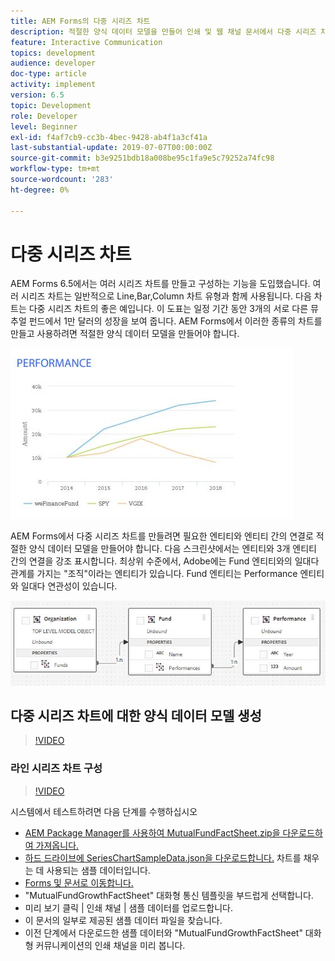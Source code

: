 ```yaml
---
title: AEM Forms의 다중 시리즈 차트
description: 적절한 양식 데이터 모델을 만들어 인쇄 및 웹 채널 문서에서 다중 시리즈 차트를 만듭니다.
feature: Interactive Communication
topics: development
audience: developer
doc-type: article
activity: implement
version: 6.5
topic: Development
role: Developer
level: Beginner
exl-id: f4af7cb9-cc3b-4bec-9428-ab4f1a3cf41a
last-substantial-update: 2019-07-07T00:00:00Z
source-git-commit: b3e9251bdb18a008be95c1fa9e5c79252a74fc98
workflow-type: tm+mt
source-wordcount: '283'
ht-degree: 0%

---
```


# 다중 시리즈 차트

AEM Forms 6.5에서는 여러 시리즈 차트를 만들고 구성하는 기능을 도입했습니다. 여러 시리즈 차트는 일반적으로 Line,Bar,Column 차트 유형과 함께 사용됩니다. 다음 차트는 다중 시리즈 차트의 좋은 예입니다. 이 도표는 일정 기간 동안 3개의 서로 다른 뮤추얼 펀드에서 1만 달러의 성장을 보여 줍니다. AEM Forms에서 이러한 종류의 차트를 만들고 사용하려면 적절한 양식 데이터 모델을 만들어야 합니다.

![멀티시리즈 차트](assets/seriescharts.jfif)

AEM Forms에서 다중 시리즈 차트를 만들려면 필요한 엔티티와 엔티티 간의 연결로 적절한 양식 데이터 모델을 만들어야 합니다. 다음 스크린샷에서는 엔티티와 3개 엔티티 간의 연결을 강조 표시합니다. 최상위 수준에서, Adobe에는 Fund 엔티티와의 일대다 관계를 가지는 &quot;조직&quot;이라는 엔티티가 있습니다. Fund 엔티티는 Performance 엔티티와 일대다 연관성이 있습니다.

![양식 데이터 모델](assets/formdatamodel.jfif)

## 다중 시리즈 차트에 대한 양식 데이터 모델 생성

>[!VIDEO](https://video.tv.adobe.com/v/26352?quality=12&learn=on)

### 라인 시리즈 차트 구성

>[!VIDEO](https://video.tv.adobe.com/v/26353?quality=12&learn=on)

시스템에서 테스트하려면 다음 단계를 수행하십시오

* [AEM Package Manager를 사용하여 MutualFundFactSheet.zip을 다운로드하여 가져옵니다.](assets/mutualfundfactsheet.zip)
* [하드 드라이브에 SeriesChartSampleData.json을 다운로드합니다.](assets/serieschartsampledata.json) 차트를 채우는 데 사용되는 샘플 데이터입니다.
* [Forms 및 문서로 이동합니다.](http://localhost:4502/aem/forms.html/content/dam/formsanddocuments)
* &quot;MutualFundGrowthFactSheet&quot; 대화형 통신 템플릿을 부드럽게 선택합니다.
* 미리 보기 클릭 | 인쇄 채널 | 샘플 데이터를 업로드합니다.
* 이 문서의 일부로 제공된 샘플 데이터 파일을 찾습니다.
* 이전 단계에서 다운로드한 샘플 데이터와 &quot;MutualFundGrowthFactSheet&quot; 대화형 커뮤니케이션의 인쇄 채널을 미리 봅니다.
